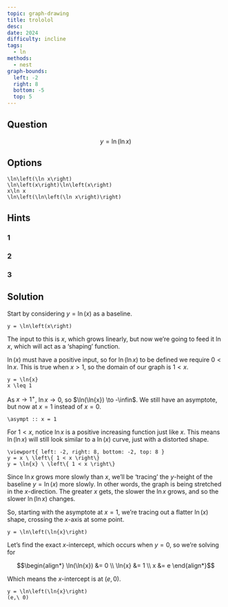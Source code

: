 ```yaml
---
topic: graph-drawing
title: trololol
desc: 
date: 2024
difficulty: incline
tags:
  - ln
methods:
  - nest
graph-bounds:
  left: -2
  right: 8
  bottom: -5
  top: 5
---
```



## Question
```math
y = \ln\left(\ln x\right)
```


## Options
```desmos
\ln\left(\ln x\right)
\ln\left(x\right)\ln\left(x\right)
x\ln x
\ln\left(\ln\left(\ln x\right)\right)
```


## Hints

### 1

### 2

### 3


## Solution

Start by considering $y = \ln(x)$ as a baseline.

```desmos
y = \ln\left(x\right)
```

The input to this is $x$, which grows linearly, but now we’re going to feed it $\ln{x}$, which will act as a ‘shaping’ function.

$\ln(x)$ must have a positive input, so for $\ln(\ln{x})$ to be defined we require $0 < \ln{x}$. This is true when $x > 1$, so the domain of our graph is $1 < x$.

```desmos
y = \ln{x}
x \leq 1
```

As $x \to 1^{+}$, $\ln{x} \to 0$, so $\ln(\ln{x}) \to -\infin$. We still have an asymptote, but now at $x = 1$ instead of $x = 0$.

```desmos
\asympt :: x = 1
```

For $1 < x$, notice $\ln{x}$ is a positive increasing function just like $x$. This means $\ln(\ln{x})$ will still look similar to a $\ln(x)$ curve, just with a distorted shape.

```desmos
\viewport{ left: -2, right: 8, bottom: -2, top: 8 }
y = x \ \left\{ 1 < x \right\}
y = \ln{x} \ \left\{ 1 < x \right\}
```

Since $\ln{x}$ grows more slowly than $x$, we’ll be ‘tracing’ the $y$-height of the baseline $y = \ln(x)$ more slowly. In other words, the graph is being stretched in the $x$-direction. The greater $x$ gets, the slower the $\ln{x}$ grows, and so the slower $\ln(\ln{x})$ changes.

So, starting with the asymptote at $x = 1$, we’re tracing out a flatter $\ln(x)$ shape, crossing the $x$-axis at some point.

```desmos
y = \ln\left(\ln{x}\right)
```

Let’s find the exact $x$-intercept, which occurs when $y = 0$, so we’re solving for


```math
\begin{align*}
  \ln(\ln{x}) &= 0
  \\ \ln{x} &= 1
  \\ x &= e
\end{align*}
```

Which means the $x$-intercept is at $(e,\,0)$.

```desmos
y = \ln\left(\ln{x}\right)
(e,\ 0)
```
